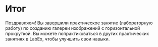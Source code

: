 # Итог

Поздравляем! Вы завершили практическое занятие (лабораторную работу) по созданию галереи изображений с горизонтальной прокруткой. Вы можете попрактиковаться в других практических занятиях в LabEx, чтобы улучшить свои навыки.
